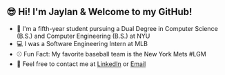  ## :sunglasses: Hi! I'm Jaylan & Welcome to my GitHub!
 
 - :purple_heart: I'm a fifth-year student pursuing a Dual Degree in Computer Science (B.S.) and Computer Engineering (B.S.) at NYU
 - :computer: I was a Software Engineering Intern at MLB
 - :baseball: Fun Fact: My favorite baseball team is the New York Mets #LGM
 - :speech_balloon: Feel free to contact me at [LinkedIn](https://www.linkedin.com/in/jaylan-wu/) or [Email](jaylan.wu@nyu.edu)
